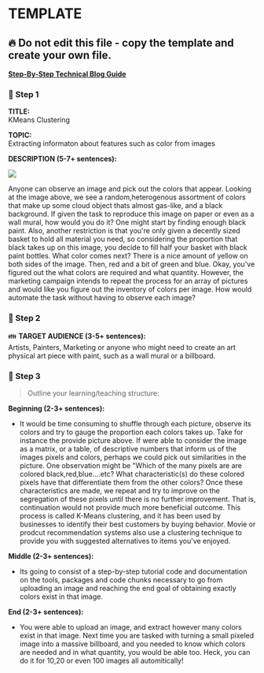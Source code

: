 # TEMPLATE

## :fire: Do not edit this file - copy the template and create your own file.

**[Step-By-Step Technical Blog Guide](https://hq.bitproject.org/how-to-write-a-technical-blog/)**

### :pushpin: Step 1
**TITLE:**    
KMeans Clustering

**TOPIC:**    
Extracting informaton about features such as color from images

**DESCRIPTION (5-7+ sentences):**    



[<img src="https://images.ctfassets.net/cnu0m8re1exe/7bvBF6E4WXVLLIsH88lXcC/5a3b7483a82fb30248e7d1c7856be6ec/20-things-color.jpg?w=650&h=433&fit=fill">](http://google.com.au/)

Anyone can observe an image and pick out the colors that appear. Looking at the image above, we see a random,heterogenous assortment of colors that make up some cloud object thats almost gas-like, and a black background. If given the task to reproduce this image on paper or even as a wall mural, how would you do it? One might start by finding enough black paint. Also, another restriction is that you're only given a decently sized basket to hold all material you need, so considering the proportion that black takes up on this image, you decide to fill half your basket with black paint bottles. What color comes next? There is a nice amount of yellow on both sides of the image. Then, red and a bit of green and blue. Okay, you've figured out the what colors are required and what quantity. However, the marketing campaign intends to repeat the process for an array of pictures and would like you figure out the inventory of colors per image. How would automate the task without having to observe each image?


### :pushpin: Step 2
:family: **TARGET AUDIENCE (3-5+ sentences):**    
Artists, Painters, Marketing or anyone who might need to create an art physical art piece with paint, such as a wall mural or a billboard.

### :pushpin: Step 3
> Outline your learning/teaching structure: 

**Beginning (2-3+ sentences):**    
 


 - It would be time consuming to shuffle through each picture, observe its colors and try to gauge the proportion each colors takes up. Take for instance the provide picture above. If were able to consider the image as a matrix, or a table, of descriptive numbers that inform us of the images pixels and colors, perhaps we could pick out similarities in the picture. One observation might be "Which of the many pixels are are colored black,red,blue....etc? What characteristic(s) do these colored pixels have that differentiate them from the other colors? Once these characteristics are made, we repeat and try to improve on the segregation of these pixels until there is no further improvement. That is, continuation would not provide much more beneficial outcome. This process is called K-Means clustering, and it has been used by businesses to identify their best
customers by buying behavior. Movie or prodcut recommendation systems also use a clustering technique to provide you with suggested alternatives to items you've enjoyed.
 

**Middle (2-3+ sentences):**    

 - Its going to consist of a step-by-step tutorial code and documentation on the tools, packages and code chunks necessary to go from uploading an image and reaching the end goal of obtaining exactly colors exist in that image.
 
 

**End (2-3+ sentences):**    


- You were able to upload an image, and extract however many colors exist in that image. Next time you are tasked with turning a small pixeled image into a massive billboard, and you needed to know which colors are needed and in what quantity, you would be able too. Heck, you can do it for 10,20 or even 100 images all automitically!


